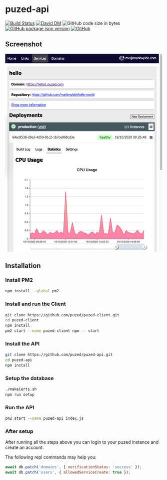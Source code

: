 # puzed-api
[![Build Status](https://travis-ci.org/puzed/puzed-api.svg?branch=master)](https://travis-ci.org/puzed/puzed-api)
[![David DM](https://david-dm.org/puzed/puzed-api.svg)](https://david-dm.org/puzed/puzed-api)
![GitHub code size in bytes](https://img.shields.io/github/languages/code-size/puzed/puzed-api)
[![GitHub package.json version](https://img.shields.io/github/package-json/v/puzed/puzed-api)](https://github.com/puzed/puzed-api/releases)
[![GitHub](https://img.shields.io/github/license/puzed/puzed-api)](https://github.com/puzed/puzed-api/blob/master/LICENSE)

## Screenshot
![Screenshot of UI](screenshot.png)

## Installation
### Install PM2
```bash
npm install --global pm2
```

### Install and run the Client
```bash
git clone https://github.com/puzed/puzed-client.git
cd puzed-client
npm install
pm2 start --name puzed-client npm -- start
```

### Install the API
```bash
git clone https://github.com/puzed/puzed-api.git
cd puzed-api
npm install
```

### Setup the database
```bash
./makeCerts.sh
npm run setup
```

### Run the API
```bash
pm2 start --name puzed-api index.js
```

### After setup
After running all the steps above you can login to your puzed instance and create an account.

The following repl commands may help you:
```javascript
await db.patch('domains', { verificationStatus: 'success' });
await db.patch('users', { allowedServiceCreate: true });
```
